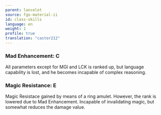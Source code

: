 ```yaml
---
parent: lancelot
source: fgo-material-ii
id: class-skills
language: en
weight: 1
profile: true
translation: "castor212"
---
```


### Mad Enhancement: C

All parameters except for MGI and LCK is ranked up, but language capability is lost, and he becomes incapable of complex reasoning.

### Magic Resistance: E

Magic Resistace gained by means of a ring amulet. However, the rank is lowered due to Mad Enhancement.
Incapable of invalidating magic, but somewhat reduces the damage value.
